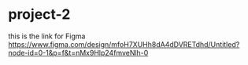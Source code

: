 # project-2

this is the link for Figma 
https://www.figma.com/design/mfoH7XUHh8dA4dDVRETdhd/Untitled?node-id=0-1&p=f&t=nMx9Hlp24fmveNlh-0
